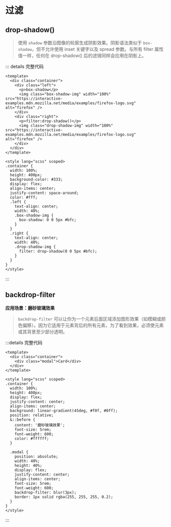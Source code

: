 # 过滤

## drop-shadow()

> 使用 `shadow` 参数沿图像的轮廓生成阴影效果。阴影语法类似于 `box-shadow`，但不允许使用 inset 关键字以及 spread 参数。与所有 filter 属性值一样，任何在 drop-shadow() 后的滤镜同样会应用在阴影上。

<DropShadow />

::: details 完整代码
```vue{27,34}
<template>
  <div class="container">
    <div class="left">
      <p>box-shadow</p>
      <img class="box-shadow-img" width="100%" src="https://interactive-examples.mdn.mozilla.net/media/examples/firefox-logo.svg" alt="firefox" />
    </div>
    <div class="right">
      <p>filter:drop-shadow()</p>
      <img class="drop-shadow-img" width="100%" src="https://interactive-examples.mdn.mozilla.net/media/examples/firefox-logo.svg" alt="firefox" />
    </div>
  </div>
</template>

<style lang="scss" scoped>
.container {
  width: 100%;
  height: 400px;
  background-color: #333;
  display: flex;
  align-items: center;
  justify-content: space-around;
  color: #fff;
  .left {
    text-align: center;
    width: 40%;
    .box-shadow-img {
      box-shadow: 0 0 5px #bfc;
    }
  }
  .right {
    text-align: center;
    width: 40%;
    .drop-shadow-img {
      filter: drop-shadow(0 0 5px #bfc);
    }
  }
}
</style>

```
:::

## backdrop-filter

**应用场景：磨砂玻璃效果**

> `backdrop-filter` 可以让你为一个元素后面区域添加图形效果（如模糊或颜色偏移）。因为它适用于元素背后的所有元素，为了看到效果，必须使元素或其背景至少部分透明。

<BackdropFilter />

:::details 完整代码
```vue{32}
<template>
  <div class="container">
    <div class="modal">Card</div>
  </div>
</template>

<style lang="scss" scoped>
.container {
  width: 100%;
  height: 400px;
  display: flex;
  justify-content: center;
  align-items: center;
  background: linear-gradient(45deg, #f0f, #0ff);
  position: relative;
  &::before {
    content: '磨砂玻璃效果';
    font-size: 5rem;
    font-weight: 600;
    color: #ffffff;
  }

  .modal {
    position: absolute;
    width: 40%;
    height: 40%;
    display: flex;
    justify-content: center;
    align-items: center;
    font-size: 5rem;
    font-weight: 600;
    backdrop-filter: blur(3px);
    border: 1px solid rgba(255, 255, 255, 0.2);
  }
}
</style>

```
:::

<script setup>
import DropShadow from './components/过滤/DropShadow.vue'
import BackdropFilter from './components/过滤/BackdropFilter.vue'
</script>
